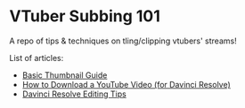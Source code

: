 # VTuber Subbing 101

A repo of tips & techniques on tling/clipping vtubers' streams!

List of articles:
- [Basic Thumbnail Guide](Thumbnail_Guide.md)
- [How to Download a YouTube Video (for Davinci Resolve)](Downloading_Video.md)
- [Davinci Resolve Editing Tips](Video_Editing_tips.md)
